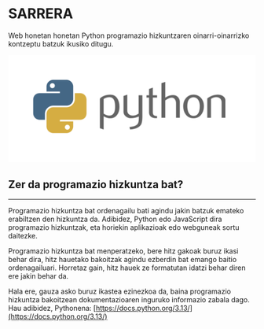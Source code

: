# SARRERA

Web honetan honetan Python programazio hizkuntzaren oinarri-oinarrizko kontzeptu batzuk ikusiko ditugu.

![Python](/img/python.png)

## Zer da programazio hizkuntza bat?
<hr>
Programazio hizkuntza bat ordenagailu bati agindu jakin batzuk emateko erabiltzen den hizkuntza da. Adibidez, Python edo JavaScript dira programazio hizkuntzak, eta horiekin aplikazioak edo webguneak sortu daitezke.

Programazio hizkuntza bat menperatzeko, bere hitz gakoak buruz ikasi behar dira, hitz hauetako bakoitzak agindu ezberdin bat emango baitio ordenagailuari. Horretaz gain, hitz hauek ze formatutan idatzi behar diren ere jakin behar da. 

Hala ere, gauza asko buruz ikastea ezinezkoa da, baina programazio hizkuntza bakoitzean dokumentazioaren inguruko informazio zabala dago. Hau adibidez, Pythonena: [https://docs.python.org/3.13/](https://docs.python.org/3.13/)



